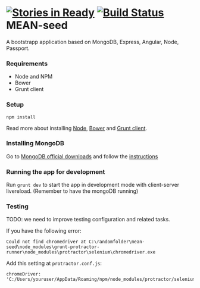 [![Stories in Ready](https://badge.waffle.io/MakingSense/mean-seed.png?label=ready&title=Ready)](https://waffle.io/MakingSense/mean-seed) [![Build Status](https://travis-ci.org/MakingSense/mean-seed.svg?branch=master)](https://travis-ci.org/MakingSense/mean-seed) 
MEAN-seed  
=========

A bootstrapp application based on MongoDB, Express, Angular, Node, Passport.

### Requirements

- Node and NPM
- Bower
- Grunt client

### Setup

```
npm install
```

Read more about installing [Node](https://nodejs.org/download/), [Bower](http://bower.io/) and [Grunt client](http://gruntjs.com/getting-started).

### Installing MongoDB

Go to [MongoDB official downloads](http://www.mongodb.org/downloads) and follow the [instructions](http://docs.mongodb.org/manual/installation/)

### Running the app for development

Run ```grunt dev``` to start the app in development mode with client-server livereload. (Remember to have the mongoDB running)

### Testing

TODO: we need to improve testing configuration and related tasks.

If you have the following error:

```
Could not find chromedriver at C:\randomfolder\mean-seed\node_modules\grunt-protractor-runner\node_modules\protractor\selenium\chromedriver.exe
```

Add this setting at `protractor.conf.js`:

```
chromeDriver: 'C:/Users/youruser/AppData/Roaming/npm/node_modules/protractor/selenium/chromedriver.exe'
```